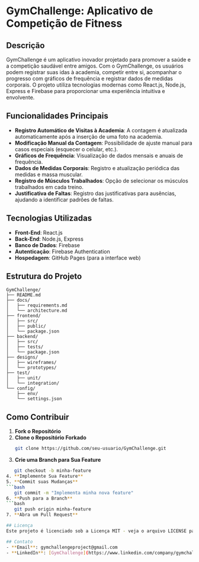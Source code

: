 # GymChallenge: Aplicativo de Competição de Fitness

## Descrição
GymChallenge é um aplicativo inovador projetado para promover a saúde e a competição saudável entre amigos. Com o GymChallenge, os usuários podem registrar suas idas à academia, competir entre si, acompanhar o progresso com gráficos de frequência e registrar dados de medidas corporais. O projeto utiliza tecnologias modernas como React.js, Node.js, Express e Firebase para proporcionar uma experiência intuitiva e envolvente.

## Funcionalidades Principais
- **Registro Automático de Visitas à Academia**: A contagem é atualizada automaticamente após a inserção de uma foto na academia.
- **Modificação Manual da Contagem**: Possibilidade de ajuste manual para casos especiais (esquecer o celular, etc.).
- **Gráficos de Frequência**: Visualização de dados mensais e anuais de frequência.
- **Dados de Medidas Corporais**: Registro e atualização periódica das medidas e massa muscular.
- **Registro de Músculos Trabalhados**: Opção de selecionar os músculos trabalhados em cada treino.
- **Justificativa de Faltas**: Registro das justificativas para ausências, ajudando a identificar padrões de faltas.

## Tecnologias Utilizadas
- **Front-End**: React.js
- **Back-End**: Node.js, Express
- **Banco de Dados**: Firebase
- **Autenticação**: Firebase Authentication
- **Hospedagem**: GitHub Pages (para a interface web)

## Estrutura do Projeto
```plaintext
GymChallenge/
├── README.md
├── docs/
│   ├── requirements.md
│   └── architecture.md
├── frontend/
│   ├── src/
│   ├── public/
│   └── package.json
├── backend/
│   ├── src/
│   ├── tests/
│   └── package.json
├── designs/
│   ├── wireframes/
│   └── prototypes/
├── test/
│   ├── unit/
│   └── integration/
└── config/
    ├── env/
    └── settings.json
```
## Como Contribuir
1. **Fork o Repositório**
2. **Clone o Repositório Forkado**
   ```bash
   git clone https://github.com/seu-usuario/GymChallenge.git
3. **Crie uma Branch para Sua Feature**
```bash
   git checkout -b minha-feature
4. **Implemente Sua Feature**
5. **Commit suas Mudanças**
```bash
   git commit -m "Implementa minha nova feature"
6. **Push para a Branch**
```bash
   git push origin minha-feature
7. **Abra um Pull Request**

## Licença
Este projeto é licenciado sob a Licença MIT - veja o arquivo LICENSE para mais detalhes.

## Contato
- **Email**: gymchallengeproject@gmail.com
- **LinkedIn**: [GymChallenge](https://www.linkedin.com/company/gymchallenge)
